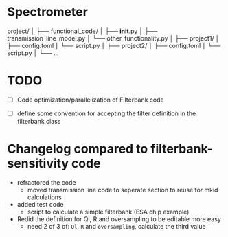 # Spectrometer


project/
│
├── functional_code/
│   ├── __init__.py
│   ├── transmission_line_model.py
│   └── other_functionality.py
│
├── project1/
│   ├── config.toml
│   └── script.py
│
├── project2/
│   ├── config.toml
│   └── script.py
│
└── ...


# TODO
- [ ] Code optimization/parallelization of Filterbank code
- [ ] define some convention for accepting the filter definition in the filterbank class


# Changelog compared to filterbank-sensitivity code
- refractored the code
    - moved transmission line code to seperate section to reuse for mkid calculations
- added test code
    - script to calculate a simple filterbank (ESA chip example)
- Redid the definition for Ql, R and oversampling to be editable more easy
    - need 2 of 3 of: `Ql`, `R` and `oversampling`, calculate the third value
